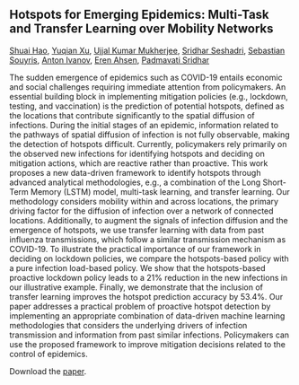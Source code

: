 ## Hotspots for Emerging Epidemics: Multi-Task and Transfer Learning over Mobility Networks

[Shuai Hao](https://giesbusiness.illinois.edu/profile/shuai-hao),
[Yuqian Xu](https://sites.google.com/site/lillianyuqian/home),
[Ujjal Kumar Mukherjee](https://giesbusiness.illinois.edu/profile/ujjal-mukherjee),
[Sridhar Seshadri](https://giesbusiness.illinois.edu/profile/sridhar-seshadri),
[Sebastian Souyris](https://giesbusiness.illinois.edu/profile/sebastian-souyris),
[Anton Ivanov](https://giesbusiness.illinois.edu/profile/anton-ivanov),
[Eren Ahsen](https://gies.illinois.edu/profile/mehmet-ahsen),
[Padmavati Sridhar](https://www.linkedin.com/in/psridhar2147/)

The sudden emergence of epidemics such as COVID-19 entails economic and social challenges requiring immediate attention from policymakers. An essential building block in implementing mitigation policies (e.g., lockdown, testing, and vaccination) is the prediction of potential hotspots, defined as the locations that contribute significantly to the spatial diffusion of infections. During the initial stages of an epidemic, information related to the pathways of spatial diffusion of infection is not fully observable, making the detection of hotspots difficult. Currently, policymakers rely primarily on the observed new infections for identifying hotspots and deciding on mitigation actions, which are reactive rather than proactive. This work proposes a new data-driven framework to identify hotspots through advanced analytical methodologies, e.g., a combination of the Long Short-Term Memory (LSTM) model, multi-task learning, and transfer learning. Our methodology considers mobility within and across locations, the primary driving factor for the diffusion of infection over a network of connected locations. Additionally, to augment the signals of infection diffusion and the emergence of hotspots, we use transfer learning with data from past influenza transmissions, which follow a similar transmission mechanism as COVID-19. To illustrate the practical importance of our framework in deciding on lockdown policies, we compare the hotspots-based policy with a pure infection load-based policy. We show that the hotspots-based proactive lockdown policy leads to a 21\% reduction in the new infections in our illustrative example. Finally, we demonstrate that the inclusion of transfer learning improves the hotspot prediction accuracy by 53.4\%. Our paper addresses a practical problem of proactive hotspot detection by implementing an appropriate combination of data-driven machine learning methodologies that considers the underlying drivers of infection transmission and information from past similar infections. Policymakers can use the proposed framework to improve mitigation decisions related to the control of epidemics.

Download the [paper](https://papers.ssrn.com/sol3/papers.cfm?abstract_id=3858274).
